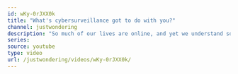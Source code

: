 ```yaml
---
id: wKy-0rJXX0k
title: "What's cybersurveillance got to do with you?"
channel: justwondering
description: "So much of our lives are online, and yet we understand so little about what this means. In this video, we’re just wondering, how are our identities handled in cyberspace? How can we newly conceptualize privacy, who owns our data, and how much control do we have over what we share with friends and strangers? Big data is getting bigger by the second, and we might need to decide what we want to do with it as a society. Before something or someone else makes the choice for us."
series:
source: youtube
type: video
url: /justwondering/videos/wKy-0rJXX0k/
---
```

